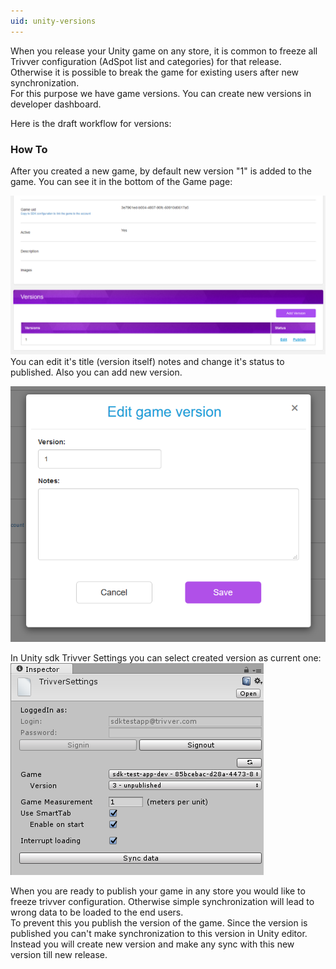 ```yaml
---
uid: unity-versions
---
```


When you release your Unity game on any store, it is common to freeze all Trivver configuration (AdSpot list and categories) for that release. Otherwise it is possible to break the game for existing users after new synchronization.  
For this purpose we have game versions.  You can create new versions in developer dashboard.

Here is the draft workflow for versions: 

### How To

After you created a new game, by default new version "1" is added to the game. You can see it in the bottom of the Game page:

![Game version]( ../../images/dashboard_game_version.png "Game version")  
You can edit it's title (version itself) notes and change it's status to published. Also you can add new version.

![Game version edit]( ../../images/dashboard_game_version_edit.png "Game version edit")  



In Unity sdk Trivver Settings you can select created version as current one:  
![Trivver settings]( ../../images/trivver_settings.png "Game version")

When you are ready to publish your game in any store you would like to freeze trivver configuration. Otherwise simple synchronization will lead to wrong data to be loaded to the end users.  
To prevent this you publish the version of the game. Since the version is published you can't make synchronization to this version in Unity editor.   
Instead you will create new version and make any sync with this new version till new release.  